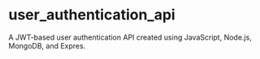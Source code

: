 # user_authentication_api
A JWT-based user authentication API created using JavaScript, Node.js, MongoDB, and Expres.
